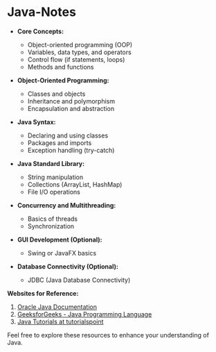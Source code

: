 # Java-Notes

- **Core Concepts:**
  - Object-oriented programming (OOP)
  - Variables, data types, and operators
  - Control flow (if statements, loops)
  - Methods and functions
  
- **Object-Oriented Programming:**
  - Classes and objects
  - Inheritance and polymorphism
  - Encapsulation and abstraction

- **Java Syntax:**
  - Declaring and using classes
  - Packages and imports
  - Exception handling (try-catch)

- **Java Standard Library:**
  - String manipulation
  - Collections (ArrayList, HashMap)
  - File I/O operations

- **Concurrency and Multithreading:**
  - Basics of threads
  - Synchronization

- **GUI Development (Optional):**
  - Swing or JavaFX basics

- **Database Connectivity (Optional):**
  - JDBC (Java Database Connectivity)

**Websites for Reference:**
1. [Oracle Java Documentation](https://docs.oracle.com/en/java/)
2. [GeeksforGeeks - Java Programming Language](https://www.geeksforgeeks.org/java-programming-language/)
3. [Java Tutorials at tutorialspoint](https://www.tutorialspoint.com/java/index.htm)

Feel free to explore these resources to enhance your understanding of Java.
